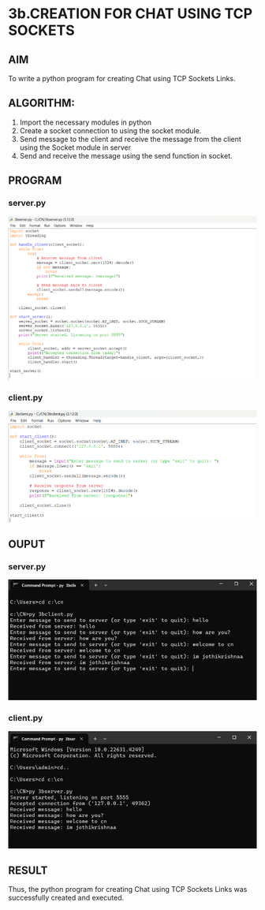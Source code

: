 # 3b.CREATION FOR CHAT USING TCP SOCKETS
## AIM
To write a python program for creating Chat using TCP Sockets Links.
## ALGORITHM:
1. Import the necessary modules in python
2. Create a socket connection to using the socket module.
3. Send message to the client and receive the message from the client using the Socket module in
 server
4. Send and receive the message using the send function in socket.
## PROGRAM
### server.py
![alt text](<Screenshot 2024-10-20 130234.png>)
### client.py
![alt text](<Screenshot 2024-10-20 130247.png>)
## OUPUT
### server.py
![alt text](<Screenshot 2024-10-20 130508.png>)
### client.py
![alt text](<Screenshot 2024-10-20 130515.png>)
## RESULT
Thus, the python program for creating Chat using TCP Sockets Links was successfully 
created and executed.
